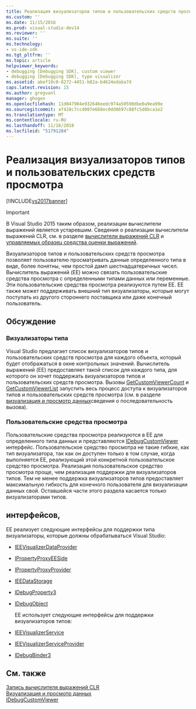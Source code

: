 ```yaml
---
title: Реализация визуализаторов типов и пользовательских средств просмотра | Документация Майкрософт
ms.custom: ''
ms.date: 11/15/2016
ms.prod: visual-studio-dev14
ms.reviewer: ''
ms.suite: ''
ms.technology:
- vs-ide-sdk
ms.tgt_pltfrm: ''
ms.topic: article
helpviewer_keywords:
- debugging [Debugging SDK], custom viewer
- debugging [Debugging SDK], type visualizer
ms.assetid: abef18c0-8272-4451-b82a-b4624edaba7d
caps.latest.revision: 15
ms.author: gregvanl
manager: ghogen
ms.openlocfilehash: 11d047904e932646eedc974a50590dbe0a9ea99e
ms.sourcegitcommit: af428c7ccd007e668ec0dd8697c88fc5d8bca1e2
ms.translationtype: MT
ms.contentlocale: ru-RU
ms.lasthandoff: 11/16/2018
ms.locfileid: "51791284"
---
```

# <a name="implementing-type-visualizers-and-custom-viewers"></a>Реализация визуализаторов типов и пользовательских средств просмотра
[!INCLUDE[vs2017banner](../../includes/vs2017banner.md)]

> [!IMPORTANT]
>  В Visual Studio 2015 таким образом, реализации вычислители выражений является устаревшим. Сведения о реализации вычислители выражений CLR, см. в разделе [вычислители выражений CLR](https://github.com/Microsoft/ConcordExtensibilitySamples/wiki/CLR-Expression-Evaluators) и [управляемых образец средства оценки выражений](https://github.com/Microsoft/ConcordExtensibilitySamples/wiki/Managed-Expression-Evaluator-Sample).  
  
 Визуализаторов типов и пользовательских средств просмотра позволяет пользователю просматривать данные определенного типа в виде, более понятны, чем простой дамп шестнадцатеричных чисел. Вычислитель выражений (EE) можно связать пользовательские средства просмотра с определенными типами данных или переменные. Эти пользовательские средства просмотра реализуются путем EE. EE также может поддерживать внешний тип визуализаторы, которые могут поступать из другого стороннего поставщика или даже конечный пользователь.  
  
## <a name="discussion"></a>Обсуждение  
  
### <a name="type-visualizers"></a>Визуализаторы типа  
 Visual Studio предлагает список визуализаторов типов и пользовательских средств просмотра для каждого объекта, который будет отображаться в окне контрольных значений. Вычислитель выражений (EE) предоставляет такой список для каждого типа, для которого он хочет поддержать визуализаторов типов и пользовательских средств просмотра. Вызовы [GetCustomViewerCount](../../extensibility/debugger/reference/idebugproperty3-getcustomviewercount.md) и [GetCustomViewerList](../../extensibility/debugger/reference/idebugproperty3-getcustomviewerlist.md) запустить весь процесс доступа к визуализаторов типов и пользовательских средств просмотра (см. в разделе [визуализация и просмотр данных](../../extensibility/debugger/visualizing-and-viewing-data.md)сведения о последовательность вызова).  
  
### <a name="custom-viewers"></a>Пользовательские средства просмотра  
 Пользовательские средства просмотра реализуются в EE для определенного типа данных и представляются [IDebugCustomViewer](../../extensibility/debugger/reference/idebugcustomviewer.md) интерфейс. Пользовательское средство просмотра не такие гибкие, как тип визуализатора, так как он доступен только в том случае, когда выполняется EE, реализующий этой конкретной пользовательское средство просмотра. Реализация пользовательское средство просмотра проще, чем реализация поддержки для визуализаторов типов. Тем не менее поддержка визуализаторов типов предоставляет максимальную гибкость для конечного пользователя для визуализации данных свой. Оставшейся части этого раздела касается только визуализаторами типов.  
  
## <a name="interfaces"></a>интерфейсов,  
 EE реализует следующие интерфейсы для поддержки типа визуализаторы, которые должны обрабатываться Visual Studio:  
  
- [IEEVisualizerDataProvider](../../extensibility/debugger/reference/ieevisualizerdataprovider.md)  
  
- [IPropertyProxyEESide](../../extensibility/debugger/reference/ipropertyproxyeeside.md)  
  
- [IPropertyProxyProvider](../../extensibility/debugger/reference/ipropertyproxyprovider.md)  
  
- [IEEDataStorage](../../extensibility/debugger/reference/ieedatastorage.md)  
  
- [IDebugProperty3](../../extensibility/debugger/reference/idebugproperty3.md)  
  
- [IDebugObject](../../extensibility/debugger/reference/idebugobject.md)  
  
  EE использует следующие интерфейсы для поддержки визуализаторов типов:  
  
- [IEEVisualizerService](../../extensibility/debugger/reference/ieevisualizerservice.md)  
  
- [IEEVisualizerServiceProvider](../../extensibility/debugger/reference/ieevisualizerserviceprovider.md)  
  
- [IDebugBinder3](../../extensibility/debugger/reference/idebugbinder3.md)  
  
## <a name="see-also"></a>См. также  
 [Запись вычислителя выражений CLR](../../extensibility/debugger/writing-a-common-language-runtime-expression-evaluator.md)   
 [Визуализация и просмотр данных](../../extensibility/debugger/visualizing-and-viewing-data.md)   
 [IDebugCustomViewer](../../extensibility/debugger/reference/idebugcustomviewer.md)

